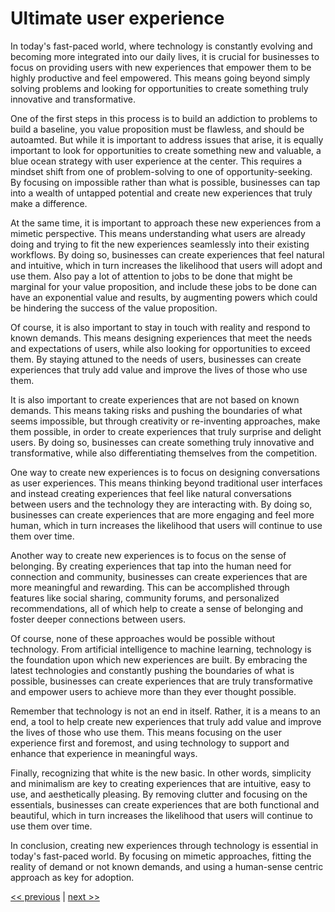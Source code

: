 # Ultimate user experience

In today's fast-paced world, where technology is constantly evolving and becoming more integrated into our daily lives, it is crucial for businesses to focus on providing users with new experiences that empower them to be highly productive and feel empowered. This means going beyond simply solving problems and looking for opportunities to create something truly innovative and transformative.

One of the first steps in this process is to build an addiction to problems to build a baseline, you value proposition must be flawless, and should be autoamted. But while it is important to address issues that arise, it is equally important to look for opportunities to create something new and valuable, a blue ocean strategy with user experience at the center. This requires a mindset shift from one of problem-solving to one of opportunity-seeking. By focusing on impossible rather than what is possible, businesses can tap into a wealth of untapped potential and create new experiences that truly make a difference.

At the same time, it is important to approach these new experiences from a mimetic perspective. This means understanding what users are already doing and trying to fit the new experiences seamlessly into their existing workflows. By doing so, businesses can create experiences that feel natural and intuitive, which in turn increases the likelihood that users will adopt and use them. Also pay a lot of attention to jobs to be done that might be marginal for your value proposition, and include these jobs to be done can have an exponential value and results, by augmenting powers which could be hindering the success of the value proposition.

Of course, it is also important to stay in touch with reality and respond to known demands. This means designing experiences that meet the needs and expectations of users, while also looking for opportunities to exceed them. By staying attuned to the needs of users, businesses can create experiences that truly add value and improve the lives of those who use them.

It is also important to create experiences that are not based on known demands. This means taking risks and pushing the boundaries of what seems impossible, but through creativity or re-inventing approaches,  make them possible, in order to create experiences that truly surprise and delight users. By doing so, businesses can create something truly innovative and transformative, while also differentiating themselves from the competition.

One way to create new experiences is to focus on designing conversations as user experiences. This means thinking beyond traditional user interfaces and instead creating experiences that feel like natural conversations between users and the technology they are interacting with. By doing so, businesses can create experiences that are more engaging and feel more human, which in turn increases the likelihood that users will continue to use them over time.

Another way to create new experiences is to focus on the sense of belonging. By creating experiences that tap into the human need for connection and community, businesses can create experiences that are more meaningful and rewarding. This can be accomplished through features like social sharing, community forums, and personalized recommendations, all of which help to create a sense of belonging and foster deeper connections between users.

Of course, none of these approaches would be possible without technology. From artificial intelligence to machine learning, technology is the foundation upon which new experiences are built. By embracing the latest technologies and constantly pushing the boundaries of what is possible, businesses can create experiences that are truly transformative and empower users to achieve more than they ever thought possible.

Remember that technology is not an end in itself. Rather, it is a means to an end, a tool to help create new experiences that truly add value and improve the lives of those who use them. This means focusing on the user experience first and foremost, and using technology to support and enhance that experience in meaningful ways.

Finally, recognizing that white is the new basic. In other words, simplicity and minimalism are key to creating experiences that are intuitive, easy to use, and aesthetically pleasing. By removing clutter and focusing on the essentials, businesses can create experiences that are both functional and beautiful, which in turn increases the likelihood that users will continue to use them over time.

In conclusion, creating new experiences through technology is essential in today's fast-paced world. By focusing on mimetic approaches, fitting the reality of demand or not known demands, and using a human-sense centric approach as key for adoption.

[<< previous](../chapter-4/8-comprehending_abundance_and_scarcity.md) | [next >>](1-going_out_to_the_streets)
